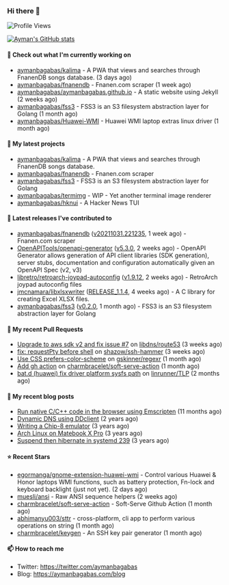 ### Hi there 👋

![Profile Views](https://komarev.com/ghpvc/?username=aymanbagabas&label=PROFILE+VIEWS)

[![Ayman's GitHub stats](https://github-readme-stats.vercel.app/api?username=aymanbagabas&count_private=true&show_icons=true)](https://github.com/anuraghazra/github-readme-stats)

#### 👷 Check out what I'm currently working on

- [aymanbagabas/kalima](https://github.com/aymanbagabas/kalima) - A PWA that views and searches through FnanenDB songs database. (3 days ago)
- [aymanbagabas/fnanendb](https://github.com/aymanbagabas/fnanendb) - Fnanen.com scraper (1 week ago)
- [aymanbagabas/aymanbagabas.github.io](https://github.com/aymanbagabas/aymanbagabas.github.io) - A static website using Jekyll (2 weeks ago)
- [aymanbagabas/fss3](https://github.com/aymanbagabas/fss3) - FSS3 is an S3 filesystem abstraction layer for Golang (1 month ago)
- [aymanbagabas/Huawei-WMI](https://github.com/aymanbagabas/Huawei-WMI) - Huawei WMI laptop extras linux driver (1 month ago)

#### 🌱 My latest projects

- [aymanbagabas/kalima](https://github.com/aymanbagabas/kalima) - A PWA that views and searches through FnanenDB songs database.
- [aymanbagabas/fnanendb](https://github.com/aymanbagabas/fnanendb) - Fnanen.com scraper
- [aymanbagabas/fss3](https://github.com/aymanbagabas/fss3) - FSS3 is an S3 filesystem abstraction layer for Golang
- [aymanbagabas/termimg](https://github.com/aymanbagabas/termimg) - WIP - Yet another terminal image renderer
- [aymanbagabas/hknui](https://github.com/aymanbagabas/hknui) - A Hacker News TUI

#### 🔭 Latest releases I've contributed to

- [aymanbagabas/fnanendb](https://github.com/aymanbagabas/fnanendb) ([v20211031.221235](https://github.com/aymanbagabas/fnanendb/releases/tag/v20211031.221235), 1 week ago) - Fnanen.com scraper
- [OpenAPITools/openapi-generator](https://github.com/OpenAPITools/openapi-generator) ([v5.3.0](https://github.com/OpenAPITools/openapi-generator/releases/tag/v5.3.0), 2 weeks ago) - OpenAPI Generator allows generation of API client libraries (SDK generation), server stubs, documentation and configuration automatically given an OpenAPI Spec (v2, v3)
- [libretro/retroarch-joypad-autoconfig](https://github.com/libretro/retroarch-joypad-autoconfig) ([v1.9.12](https://github.com/libretro/retroarch-joypad-autoconfig/releases/tag/v1.9.12), 2 weeks ago) - RetroArch joypad autoconfig files
- [jmcnamara/libxlsxwriter](https://github.com/jmcnamara/libxlsxwriter) ([RELEASE_1.1.4](https://github.com/jmcnamara/libxlsxwriter/releases/tag/RELEASE_1.1.4), 4 weeks ago) - A C library for creating Excel XLSX files.
- [aymanbagabas/fss3](https://github.com/aymanbagabas/fss3) ([v0.2.0](https://github.com/aymanbagabas/fss3/releases/tag/v0.2.0), 1 month ago) - FSS3 is an S3 filesystem abstraction layer for Golang

#### 🔨 My recent Pull Requests

- [Upgrade to aws sdk v2 and fix issue #7](https://github.com/libdns/route53/pull/9) on [libdns/route53](https://github.com/libdns/route53) (3 weeks ago)
- [fix: requestPty before shell](https://github.com/shazow/ssh-hammer/pull/2) on [shazow/ssh-hammer](https://github.com/shazow/ssh-hammer) (3 weeks ago)
- [Use CSS prefers-color-scheme](https://github.com/gskinner/regexr/pull/443) on [gskinner/regexr](https://github.com/gskinner/regexr) (1 month ago)
- [Add gh action](https://github.com/charmbracelet/soft-serve-action/pull/1) on [charmbracelet/soft-serve-action](https://github.com/charmbracelet/soft-serve-action) (1 month ago)
- [bat.d (huawei) fix driver platform sysfs path](https://github.com/linrunner/TLP/pull/577) on [linrunner/TLP](https://github.com/linrunner/TLP) (2 months ago)

#### 📜 My recent blog posts

- [Run native C/C&#43;&#43; code in the browser using Emscripten](https://aymanbagabas.com/blog/2020/11/18/run-native-c-c&#43;&#43;-code-in-the-browser-using-emscripten.html) (11 months ago)
- [Dynamic DNS using DDclient](https://aymanbagabas.com/blog/2019/02/16/dynamic-dns-using-ddclient.html) (2 years ago)
- [Writing a Chip-8 emulator](https://aymanbagabas.com/blog/2018/09/17/chip-8-emulator.html) (3 years ago)
- [Arch Linux on Matebook X Pro](https://aymanbagabas.com/blog/2018/07/23/archlinux-on-matebook-x-pro.html) (3 years ago)
- [Suspend then hibernate in systemd 239](https://aymanbagabas.com/blog/2018/07/18/suspend-then-hibernate.html) (3 years ago)

#### ⭐ Recent Stars

- [egormanga/gnome-extension-huawei-wmi](https://github.com/egormanga/gnome-extension-huawei-wmi) - Control various Huawei &amp; Honor laptops WMI functions, such as battery protection, Fn-lock and keyboard backlight (just not yet). (2 days ago)
- [muesli/ansi](https://github.com/muesli/ansi) - Raw ANSI sequence helpers (2 weeks ago)
- [charmbracelet/soft-serve-action](https://github.com/charmbracelet/soft-serve-action) - Soft-Serve Github Action (1 month ago)
- [abhimanyu003/sttr](https://github.com/abhimanyu003/sttr) - cross-platform, cli app to perform various operations on string (1 month ago)
- [charmbracelet/keygen](https://github.com/charmbracelet/keygen) - An SSH key pair generator (1 month ago)

#### 📫 How to reach me

- Twitter: https://twitter.com/aymanbagabas
- Blog: https://aymanbagabas.com/blog
